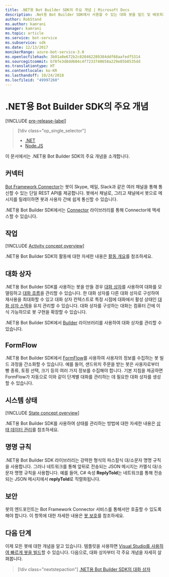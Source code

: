 ```yaml
---
title: .NET용 Bot Builder SDK의 주요 개념 | Microsoft Docs
description: .Net용 Bot Builder SDK에서 사용할 수 있는 대화 봇을 빌드 및 배포하기 위한 주요 개념과 도구를 살펴봅니다.
author: RobStand
ms.author: kamrani
manager: kamrani
ms.topic: article
ms.service: bot-service
ms.subservice: sdk
ms.date: 12/13/2017
monikerRange: azure-bot-service-3.0
ms.openlocfilehash: 3b01a0e672b2c020462289384ddf68aafedf5314
ms.sourcegitcommit: b78fe3d8dd604c4f7233740658a229e85b8535dd
ms.translationtype: HT
ms.contentlocale: ko-KR
ms.lasthandoff: 10/24/2018
ms.locfileid: "49997260"
---
```

# <a name="key-concepts-in-the-bot-builder-sdk-for-net"></a>.NET용 Bot Builder SDK의 주요 개념

[!INCLUDE [pre-release-label](../includes/pre-release-label-v3.md)]

> [!div class="op_single_selector"]
> - [.NET](../dotnet/bot-builder-dotnet-concepts.md)
> - [Node.JS](../nodejs/bot-builder-nodejs-concepts.md)

이 문서에서는 .NET용 Bot Builder SDK의 주요 개념을 소개합니다.

## <a name="connector"></a>커넥터

[Bot Framework Connector](bot-builder-dotnet-connector.md)는 봇이 Skype, 메일, Slack과 같은 여러 채널을 통해 통신할 수 있는 단일 REST API를 제공합니다. 봇에서 채널로, 그리고 채널에서 봇으로 메시지를 릴레이하면 봇과 사용자 간에 쉽게 통신할 수 있습니다. 

.NET용 Bot Builder SDK에서는 [Connector][connectorLibrary] 라이브러리를 통해 Connector에 액세스할 수 있습니다. 

## <a name="activity"></a>작업

[!INCLUDE [Activity concept overview](../includes/snippet-dotnet-concept-activity.md)]

.NET용 Bot Builder SDK의 활동에 대한 자세한 내용은 [활동 개요](bot-builder-dotnet-activities.md)를 참조하세요.

## <a name="dialog"></a>대화 상자

.NET용 Bot Builder SDK를 사용하는 봇을 만들 경우 [대화 상자](bot-builder-dotnet-dialogs.md)를 사용하여 대화를 모델링하고 [대화 흐름](../bot-service-design-conversation-flow.md#dialog-stack)을 관리할 수 있습니다. 한 대화 상자를 다른 대화 상자로 구성하여 재사용을 최대화할 수 있고 대화 상자 컨텍스트로 특정 시점에 대화에서 활성 상태인 [대화 상자 스택](../bot-service-design-conversation-flow.md)을 유지 관리할 수 있습니다. 대화 상자를 구성하는 대화는 컴퓨터 간에 이식 가능하므로 봇 구현을 확장할 수 있습니다. 

.NET용 Bot Builder SDK에서 [Builder][builderLibrary] 라이브러리를 사용하여 대화 상자를 관리할 수 있습니다.

## <a name="formflow"></a>FormFlow

.NET용 Bot Builder SDK에서 [FormFlow](bot-builder-dotnet-formflow.md)를 사용하여 사용자의 정보를 수집하는 봇 빌드 과정을 간소화할 수 있습니다. 예를 들어, 샌드위치 주문을 받는 봇은 사용자로부터 빵 종류, 토핑 선택, 크기 등의 여러 가지 정보를 수집해야 합니다. 기본 지침을 제공하면 FormFlow가 자동으로 이와 같이 단계별 대화를 관리하는 데 필요한 대화 상자를 생성할 수 있습니다.

## <a name="state"></a>시스템 상태

[!INCLUDE [State concept overview](../includes/snippet-dotnet-concept-state.md)]

.NET용 Bot Builder SDK를 사용하여 상태를 관리하는 방법에 대한 자세한 내용은 [상태 데이터 관리](bot-builder-dotnet-state.md)를 참조하세요.

## <a name="naming-conventions"></a>명명 규칙

.NET용 Bot Builder SDK 라이브러리는 강력한 형식의 파스칼식 대/소문자 명명 규칙을 사용합니다. 그러나 네트워크를 통해 앞뒤로 전송되는 JSON 메시지는 카멜식 대/소문자 명명 규칙을 사용합니다. 예를 들어, C# 속성 **ReplyToId**는 네트워크를 통해 전송되는 JSON 메시지에서 **replyToId**로 직렬화됩니다.

## <a name="security"></a>보안

봇의 엔드포인트는 Bot Framework Connector 서비스를 통해서만 호출할 수 있도록 해야 합니다. 이 항목에 대한 자세한 내용은 [봇 보호](bot-builder-dotnet-security.md)를 참조하세요.

## <a name="next-steps"></a>다음 단계

이제 모든 봇에 대한 개념을 알고 있습니다. 템플릿을 사용하면 [Visual Studio를 사용하여 빠르게 봇을 빌드](bot-builder-dotnet-quickstart.md)할 수 있습니다. 다음으로, 대화 상자부터 각 주요 개념을 자세히 살펴봅니다.

> [!div class="nextstepaction"]
> [.NET용 Bot Builder SDK의 대화 상자](bot-builder-dotnet-dialogs.md)

[connectorLibrary]: /dotnet/api/microsoft.bot.connector

[builderLibrary]: /dotnet/api/microsoft.bot.builder.dialogs
